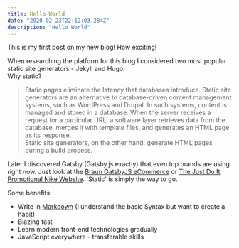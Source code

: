 ```yaml
---
title: Hello World
date: "2020-02-23T22:12:03.284Z"
description: "Hello World"
---
```


This is my first post on my new blog! How exciting!

When researching the platform for this blog I considered two most popular static site generators - Jekyll and Hugo.<br/>
Why static?

>Static pages eliminate the latency that databases introduce. Static site generators are an alternative to database-driven content management systems, such as WordPress and Drupal. In such systems, content is managed and stored in a database. When the server receives a request for a particular URL, a software layer retrieves data from the database, merges it with template files, and generates an HTML page as its response.<br/>
>Static site generators, on the other hand, generate HTML pages during a build process. 


Later I discovered Gatsby (Gatsby.js exactly) that even top brands are using right now. Just look at the [Braun GatsbyJS eCommerce](https://ca.braun.com/en-ca) or [The Just Do It Promotional Nike Website](https://justdoit.nike.com).
'Static' is simply the way to go.

Some benefits:

- Write in [Markdown](https://www.markdownguide.org/getting-started/)  (I understand the basic Syntax but want to create a habit)
- Blazing fast
- Learn modern front-end technologies gradually
- JavaScript everywhere - transferable skills   
